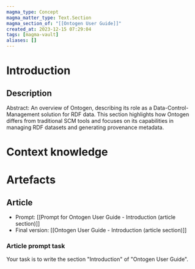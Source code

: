 ```yaml
---
magma_type: Concept
magma_matter_type: Text.Section
magma_section_of: "[[Ontogen User Guide]]"
created_at: 2023-12-15 07:29:04
tags: [magma-vault]
aliases: []
---
```

# Introduction

## Description

Abstract: An overview of Ontogen, describing its role as a Data-Control-Management solution for RDF data. This section highlights how Ontogen differs from traditional SCM tools and focuses on its capabilities in managing RDF datasets and generating provenance metadata.


# Context knowledge

<!--
This section should include background knowledge needed for the model to create a proper response, i.e. information it does not know either because of the knowledge cut-off date or unpublished knowledge.

Write it down right here in a subsection or use a transclusion. If applicable, specify source information that the model can use to generate a reference in the response.
-->




# Artefacts

## Article

- Prompt: [[Prompt for Ontogen User Guide - Introduction (article section)]]
- Final version: [[Ontogen User Guide - Introduction (article section)]]

### Article prompt task

Your task is to write the section "Introduction" of "Ontogen User Guide".
